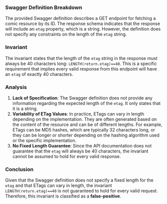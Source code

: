 ### Swagger Definition Breakdown
The provided Swagger definition describes a GET endpoint for fetching a comic resource by its ID. The response schema indicates that the response will include an `etag` property, which is a string. However, the definition does not specify any constraints on the length of the `etag` string.

### Invariant
The invariant states that the length of the `etag` string in the response must always be 40 characters long: `LENGTH(return.etag)==40`. This is a specific requirement that implies every valid response from this endpoint will have an `etag` of exactly 40 characters.

### Analysis
1. **Lack of Specification**: The Swagger definition does not provide any information regarding the expected length of the `etag`. It only states that it is a string.
2. **Variability of ETag Values**: In practice, ETags can vary in length depending on the implementation. They are often generated based on the content of the resource and can be of different lengths. For example, ETags can be MD5 hashes, which are typically 32 characters long, or they can be longer or shorter depending on the hashing algorithm used or the specific implementation.
3. **No Fixed Length Guarantee**: Since the API documentation does not guarantee that the `etag` will always be 40 characters, the invariant cannot be assumed to hold for every valid response.

### Conclusion
Given that the Swagger definition does not specify a fixed length for the `etag` and that ETags can vary in length, the invariant `LENGTH(return.etag)==40` is not guaranteed to hold for every valid request. Therefore, this invariant is classified as a **false-positive**.
